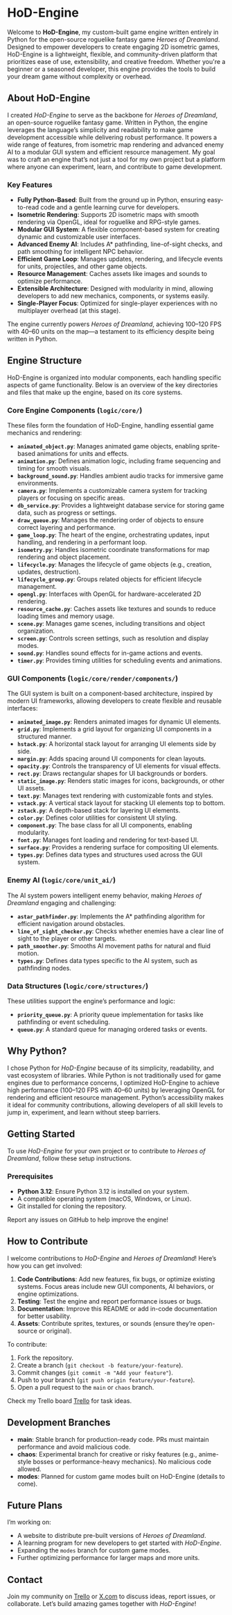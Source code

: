 # HoD-Engine

Welcome to **HoD-Engine**, my custom-built game engine written entirely in Python for the open-source roguelike fantasy game *Heroes of Dreamland*. Designed to empower developers to create engaging 2D isometric games, HoD-Engine is a lightweight, flexible, and community-driven platform that prioritizes ease of use, extensibility, and creative freedom. Whether you're a beginner or a seasoned developer, this engine provides the tools to build your dream game without complexity or overhead.

## About HoD-Engine
I created *HoD-Engine* to serve as the backbone for *Heroes of Dreamland*, an open-source roguelike fantasy game. Written in Python, the engine leverages the language’s simplicity and readability to make game development accessible while delivering robust performance. It powers a wide range of features, from isometric map rendering and advanced enemy AI to a modular GUI system and efficient resource management. My goal was to craft an engine that’s not just a tool for my own project but a platform where anyone can experiment, learn, and contribute to game development.

### Key Features
- **Fully Python-Based**: Built from the ground up in Python, ensuring easy-to-read code and a gentle learning curve for developers.
- **Isometric Rendering**: Supports 2D isometric maps with smooth rendering via OpenGL, ideal for roguelike and RPG-style games.
- **Modular GUI System**: A flexible component-based system for creating dynamic and customizable user interfaces.
- **Advanced Enemy AI**: Includes A* pathfinding, line-of-sight checks, and path smoothing for intelligent NPC behavior.
- **Efficient Game Loop**: Manages updates, rendering, and lifecycle events for units, projectiles, and other game objects.
- **Resource Management**: Caches assets like images and sounds to optimize performance.
- **Extensible Architecture**: Designed with modularity in mind, allowing developers to add new mechanics, components, or systems easily.
- **Single-Player Focus**: Optimized for single-player experiences with no multiplayer overhead (at this stage).

The engine currently powers *Heroes of Dreamland*, achieving 100–120 FPS with 40–60 units on the map—a testament to its efficiency despite being written in Python.

## Engine Structure
HoD-Engine is organized into modular components, each handling specific aspects of game functionality. Below is an overview of the key directories and files that make up the engine, based on its core systems.

### Core Engine Components (`logic/core/`)
These files form the foundation of HoD-Engine, handling essential game mechanics and rendering:

- **`animated_object.py`**: Manages animated game objects, enabling sprite-based animations for units and effects.
- **`animation.py`**: Defines animation logic, including frame sequencing and timing for smooth visuals.
- **`background_sound.py`**: Handles ambient audio tracks for immersive game environments.
- **`camera.py`**: Implements a customizable camera system for tracking players or focusing on specific areas.
- **`db_service.py`**: Provides a lightweight database service for storing game data, such as progress or settings.
- **`draw_queue.py`**: Manages the rendering order of objects to ensure correct layering and performance.
- **`game_loop.py`**: The heart of the engine, orchestrating updates, input handling, and rendering in a performant loop.
- **`isometry.py`**: Handles isometric coordinate transformations for map rendering and object placement.
- **`lifecycle.py`**: Manages the lifecycle of game objects (e.g., creation, updates, destruction).
- **`lifecycle_group.py`**: Groups related objects for efficient lifecycle management.
- **`opengl.py`**: Interfaces with OpenGL for hardware-accelerated 2D rendering.
- **`resource_cache.py`**: Caches assets like textures and sounds to reduce loading times and memory usage.
- **`scene.py`**: Manages game scenes, including transitions and object organization.
- **`screen.py`**: Controls screen settings, such as resolution and display modes.
- **`sound.py`**: Handles sound effects for in-game actions and events.
- **`timer.py`**: Provides timing utilities for scheduling events and animations.

### GUI Components (`logic/core/render/components/`)
The GUI system is built on a component-based architecture, inspired by modern UI frameworks, allowing developers to create flexible and reusable interfaces:

- **`animated_image.py`**: Renders animated images for dynamic UI elements.
- **`grid.py`**: Implements a grid layout for organizing UI components in a structured manner.
- **`hstack.py`**: A horizontal stack layout for arranging UI elements side by side.
- **`margin.py`**: Adds spacing around UI components for clean layouts.
- **`opacity.py`**: Controls the transparency of UI elements for visual effects.
- **`rect.py`**: Draws rectangular shapes for UI backgrounds or borders.
- **`static_image.py`**: Renders static images for icons, backgrounds, or other UI assets.
- **`text.py`**: Manages text rendering with customizable fonts and styles.
- **`vstack.py`**: A vertical stack layout for stacking UI elements top to bottom.
- **`zstack.py`**: A depth-based stack for layering UI elements.
- **`color.py`**: Defines color utilities for consistent UI styling.
- **`component.py`**: The base class for all UI components, enabling modularity.
- **`font.py`**: Manages font loading and rendering for text-based UI.
- **`surface.py`**: Provides a rendering surface for compositing UI elements.
- **`types.py`**: Defines data types and structures used across the GUI system.

### Enemy AI (`logic/core/unit_ai/`)
The AI system powers intelligent enemy behavior, making *Heroes of Dreamland* engaging and challenging:

- **`astar_pathfinder.py`**: Implements the A* pathfinding algorithm for efficient navigation around obstacles.
- **`line_of_sight_checker.py`**: Checks whether enemies have a clear line of sight to the player or other targets.
- **`path_smoother.py`**: Smooths AI movement paths for natural and fluid motion.
- **`types.py`**: Defines data types specific to the AI system, such as pathfinding nodes.

### Data Structures (`logic/core/structures/`)
These utilities support the engine’s performance and logic:

- **`priority_queue.py`**: A priority queue implementation for tasks like pathfinding or event scheduling.
- **`queue.py`**: A standard queue for managing ordered tasks or events.

## Why Python?
I chose Python for *HoD-Engine* because of its simplicity, readability, and vast ecosystem of libraries. While Python is not traditionally used for game engines due to performance concerns, I optimized HoD-Engine to achieve high performance (100–120 FPS with 40–60 units) by leveraging OpenGL for rendering and efficient resource management. Python’s accessibility makes it ideal for community contributions, allowing developers of all skill levels to jump in, experiment, and learn without steep barriers.

## Getting Started
To use *HoD-Engine* for your own project or to contribute to *Heroes of Dreamland*, follow these setup instructions.

### Prerequisites
- **Python 3.12**: Ensure Python 3.12 is installed on your system.
- A compatible operating system (macOS, Windows, or Linux).
- Git installed for cloning the repository.

Report any issues on GitHub to help improve the engine!

## How to Contribute
I welcome contributions to *HoD-Engine* and *Heroes of Dreamland*! Here’s how you can get involved:
1. **Code Contributions**: Add new features, fix bugs, or optimize existing systems. Focus areas include new GUI components, AI behaviors, or engine optimizations.
2. **Testing**: Test the engine and report performance issues or bugs.
3. **Documentation**: Improve this README or add in-code documentation for better usability.
4. **Assets**: Contribute sprites, textures, or sounds (ensure they’re open-source or original).

To contribute:
1. Fork the repository.
2. Create a branch (`git checkout -b feature/your-feature`).
3. Commit changes (`git commit -m "Add your feature"`).
4. Push to your branch (`git push origin feature/your-feature`).
5. Open a pull request to the `main` or `chaos` branch.

Check my Trello board [Trello](https://trello.com/b/dRa1dr9j/heroes-of-dreamland) for task ideas.

## Development Branches
- **main**: Stable branch for production-ready code. PRs must maintain performance and avoid malicious code.
- **chaos**: Experimental branch for creative or risky features (e.g., anime-style bosses or performance-heavy mechanics). No malicious code allowed.
- **modes**: Planned for custom game modes built on HoD-Engine (details to come).

## Future Plans
I’m working on:
- A website to distribute pre-built versions of *Heroes of Dreamland*.
- A learning program for new developers to get started with *HoD-Engine*.
- Expanding the `modes` branch for custom game modes.
- Further optimizing performance for larger maps and more units.

## Contact
Join my community on [Trello](https://trello.com/b/dRa1dr9j/heroes-of-dreamland) or [X.com](https://x.com/H_o_Dreamland) to discuss ideas, report issues, or collaborate. Let’s build amazing games together with *HoD-Engine*!
